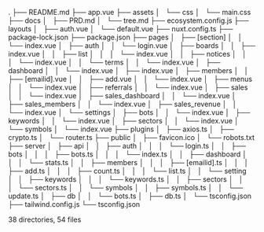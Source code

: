 .
├── README.md
├── app.vue
├── assets
│   └── css
│       └── main.css
├── docs
│   ├── PRD.md
│   └── tree.md
├── ecosystem.config.js
├── layouts
│   ├── auth.vue
│   └── default.vue
├── nuxt.config.ts
├── package-lock.json
├── package.json
├── pages
│   ├── [section]
│   │   └── index.vue
│   ├── auth
│   │   └── login.vue
│   ├── boards
│   │   ├── index.vue
│   │   ├── list
│   │   │   └── index.vue
│   │   ├── notices
│   │   │   └── index.vue
│   │   └── terms
│   │       └── index.vue
│   ├── dashboard
│   │   └── index.vue
│   ├── index.vue
│   ├── members
│   │   ├── [emailid].vue
│   │   ├── add.vue
│   │   └── index.vue
│   ├── menus
│   │   └── index.vue
│   ├── referrals
│   │   └── index.vue
│   ├── sales
│   │   └── index.vue
│   ├── sales_dashboard
│   │   └── index.vue
│   ├── sales_members
│   │   └── index.vue
│   ├── sales_revenue
│   │   └── index.vue
│   └── settings
│       ├── bots
│       │   └── index.vue
│       ├── keywords
│       │   └── index.vue
│       ├── sectors
│       │   └── index.vue
│       └── symbols
│           └── index.vue
├── plugins
│   ├── axios.ts
│   ├── crypto.ts
│   └── router.ts
├── public
│   ├── favicon.ico
│   └── robots.txt
├── server
│   ├── api
│   │   ├── auth
│   │   │   └── login.ts
│   │   ├── bots
│   │   │   ├── bots.ts
│   │   │   └── index.ts
│   │   ├── dashboard
│   │   │   └── stats.ts
│   │   ├── members
│   │   │   ├── [emailid].ts
│   │   │   ├── add.ts
│   │   │   ├── count.ts
│   │   │   └── list.ts
│   │   └── setting
│   │       ├── keywords
│   │       │   └── keywords.ts
│   │       ├── sectors
│   │       │   └── sectors.ts
│   │       └── symbols
│   │           ├── symbols.ts
│   │           └── update.ts
│   ├── db
│   │   └── bots.ts
│   ├── db.ts
│   └── tsconfig.json
├── tailwind.config.js
└── tsconfig.json

38 directories, 54 files
